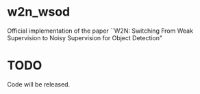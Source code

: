 # w2n_wsod
Official implementation of the paper ``W2N: Switching From Weak Supervision to Noisy Supervision for Object Detection"
# TODO
Code will be released.
